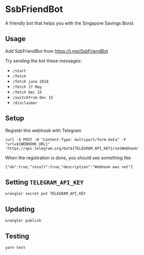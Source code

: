 # SsbFriendBot

A friendly bot that helps you with the Singapore Savings Bond.

## Usage

Add SsbFriendBot from https://t.me/SsbFriendBot

Try sending the bot these messages:

+ `/start`
+ `/fetch`
+ `/fetch june 2018`
+ `/fetch 17 May`
+ `/fetch Dec 15`
+ `/switchfrom Dec 15`
+ `/disclaimer`

## Setup

Register this webhook with Telegram

```
curl -X POST -H "Content-Type: multipart/form-data" -F "url=${WEBHOOK_URL}" 'https://api.telegram.org/bot${TELEGRAM_API_KEY}/setWebhook'
```

When the registration is done, you should see something like

```
{"ok":true,"result":true,"description":"Webhook was set"}
```

## Setting `TELEGRAM_API_KEY`

```
wrangler secret put TELEGRAM_API_KEY
```

## Updating

```
wrangler publish
```

## Testing

```
yarn test
```
